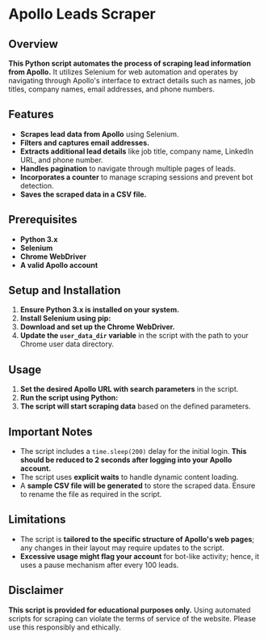# Apollo Leads Scraper

## Overview
**This Python script automates the process of scraping lead information from Apollo.** It utilizes Selenium for web automation and operates by navigating through Apollo's interface to extract details such as names, job titles, company names, email addresses, and phone numbers.

## Features
- **Scrapes lead data from Apollo** using Selenium.
- **Filters and captures email addresses.**
- **Extracts additional lead details** like job title, company name, LinkedIn URL, and phone number.
- **Handles pagination** to navigate through multiple pages of leads.
- **Incorporates a counter** to manage scraping sessions and prevent bot detection.
- **Saves the scraped data in a CSV file.**

## Prerequisites
- **Python 3.x**
- **Selenium**
- **Chrome WebDriver**
- **A valid Apollo account**

## Setup and Installation
1. **Ensure Python 3.x is installed on your system.**
2. **Install Selenium using pip:**
3. **Download and set up the Chrome WebDriver.**
4. **Update the `user_data_dir` variable** in the script with the path to your Chrome user data directory.

## Usage
1. **Set the desired Apollo URL with search parameters** in the script.
2. **Run the script using Python:**
3. **The script will start scraping data** based on the defined parameters.

## Important Notes
- The script includes a `time.sleep(200)` delay for the initial login. **This should be reduced to 2 seconds after logging into your Apollo account.**
- The script uses **explicit waits** to handle dynamic content loading.
- A **sample CSV file will be generated** to store the scraped data. Ensure to rename the file as required in the script.

## Limitations
- The script is **tailored to the specific structure of Apollo's web pages**; any changes in their layout may require updates to the script.
- **Excessive usage might flag your account** for bot-like activity; hence, it uses a pause mechanism after every 100 leads.

## Disclaimer
**This script is provided for educational purposes only.** Using automated scripts for scraping can violate the terms of service of the website. Please use this responsibly and ethically.


